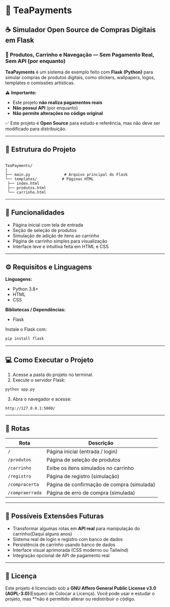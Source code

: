 
# 🍵 TeaPayments

## ☕ Simulador Open Source de Compras Digitais em Flask  
### 🛒 Produtos, Carrinho e Navegação — Sem Pagamento Real, Sem API (por enquanto)

**TeaPayments** é um sistema de exemplo feito com **Flask (Python)** para simular compras de produtos digitais, como stickers, wallpapers, logos, templates e comissões artísticas.  

⚠️ **Importante:**  
- Este projeto **não realiza pagamentos reais**  
- **Não possui API** (por enquanto)  
- **Não permite alterações no código original**  

✅ Este projeto é **Open Source** para estudo e referência, mas não deve ser modificado para distribuição.

---

## 🧩 Estrutura do Projeto

```

TeaPayments/
│
├── main.py               # Arquivo principal do Flask
└── templates/           # Páginas HTML
 ├── index.html
 ├── produtos.html
 └── carrinho.html

````

---

## 🚀 Funcionalidades

- Página inicial com tela de entrada  
- Seção de seleção de produtos  
- Simulação de adição de itens ao carrinho  
- Página de carrinho simples para visualização  
- Interface leve e intuitiva feita em HTML e CSS  

---

## ⚙️ Requisitos e Linguagens

**Linguagens:**  
- Python 3.8+  
- HTML  
- CSS  

**Bibliotecas / Dependências:**  
- Flask  

Instale o Flask com:

```bash
pip install flask
````

---

## 💻 Como Executar o Projeto

1. Acesse a pasta do projeto no terminal.
2. Execute o servidor Flask:

```bash
python app.py
```

3. Abra o navegador e acesse:

```
http://127.0.0.1:5000/
```

---

## 📄 Rotas

| Rota            | Descrição                                  |
| --------------- | ------------------------------------------ |
| `/`             | Página inicial (entrada / login)           |
| `/produtos`     | Página de seleção de produtos              |
| `/carrinho`     | Exibe os itens simulados no carrinho       |
| `/registro`     | Página de registro (simulação)             |
| `/compracerta`  | Página de confirmação de compra (simulada) |
| `/compraerrada` | Página de erro de compra (simulada)        |

---

## 🧠 Possíveis Extensões Futuras

* Transformar algumas rotas em **API real** para manipulação do carrinho(Daqui alguns anos)
* Sistema real de login e registro com banco de dados
* Persistência de carrinho usando banco de dados
* Interface visual aprimorada (CSS moderno ou Tailwind)
* Integração opcional de API de pagamento real

---

## 🧾 Licença

Este projeto é licenciado sob a **GNU Affero General Public License v3.0 (AGPL-3.0)**(Esqueci de Colocar a Licença).
Você pode usar e estudar o projeto, mas **não é permitido alterar ou redistribuir o código.

